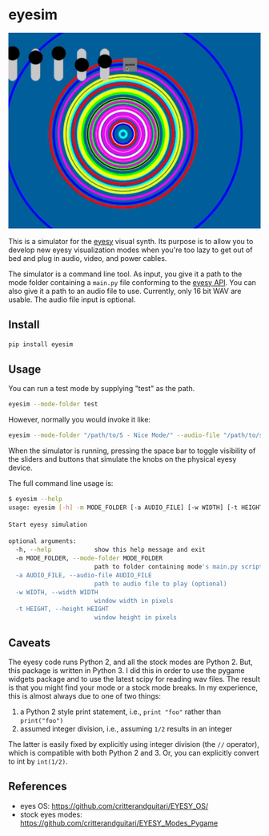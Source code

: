 # eyesim

![screenshot of eyesim](screenshot.png)

This is a simulator for the [eyesy](https://www.critterandguitari.com/eyesy) visual synth. Its purpose is to allow you to develop new eyesy visualization modes when you're too lazy to get out of bed and plug in audio, video, and power cables.

The simulator is a command line tool. As input, you give it a path to the mode folder containing a `main.py` file conforming to the [eyesy API](https://www.critterandguitari.com/manual?m=EYESY_Manual#52-eyesys-api). You can also give it a path to an audio file to use. Currently, only 16 bit WAV are usable. The audio file input is optional.

## Install

```bash
pip install eyesim
```

## Usage

You can run a test mode by supplying "test" as the path.
```bash
eyesim --mode-folder test
```

However, normally you would invoke it like:
```bash
eyesim --mode-folder "/path/to/S - Nice Mode/" --audio-file "/path/to/song.wav"
```

When the simulator is running, pressing the space bar to toggle visibility of the sliders and buttons that simulate the knobs on the physical eyesy device.

The full command line usage is:

```bash
$ eyesim --help
usage: eyesim [-h] -m MODE_FOLDER [-a AUDIO_FILE] [-w WIDTH] [-t HEIGHT]

Start eyesy simulation

optional arguments:
  -h, --help            show this help message and exit
  -m MODE_FOLDER, --mode-folder MODE_FOLDER
                        path to folder containing mode's main.py script
  -a AUDIO_FILE, --audio-file AUDIO_FILE
                        path to audio file to play (optional)
  -w WIDTH, --width WIDTH
                        window width in pixels
  -t HEIGHT, --height HEIGHT
                        window height in pixels
```

## Caveats

The eyesy code runs Python 2, and all the stock modes are Python 2. But, this package is written in Python 3. I did this in order to use the pygame widgets package and to use the latest scipy for reading wav files. The result is that you might find your mode or a stock mode breaks. In my experience, this is almost always due to one of two things:

1. a Python 2 style print statement, i.e., `print "foo"` rather than `print("foo")`
2. assumed integer division, i.e., assuming `1/2` results in an integer

The latter is easily fixed by explicitly using integer division (the `//` operator), which is compatible with both Python 2 and 3. Or, you can explicitly convert to int by `int(1/2)`.

## References

- eyes OS: https://github.com/critterandguitari/EYESY_OS/
- stock eyes modes: https://github.com/critterandguitari/EYESY_Modes_Pygame
